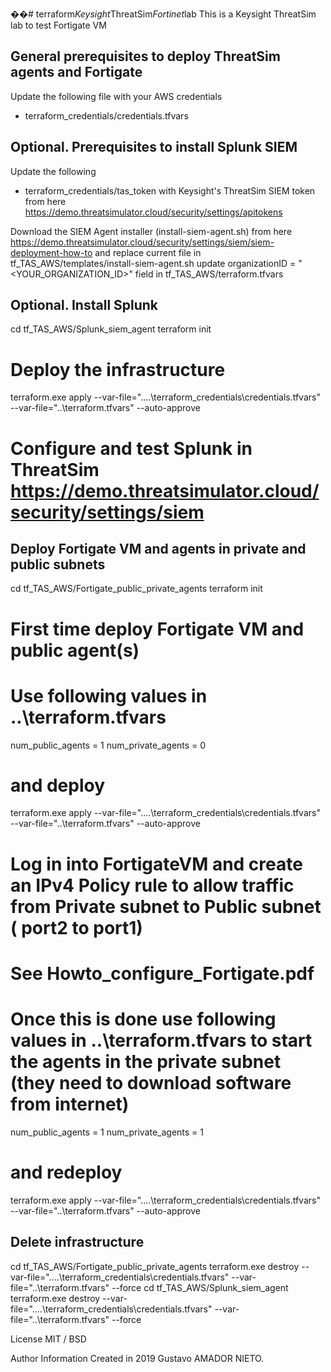 ��#   t e r r a f o r m _ K e y s i g h t _ T h r e a t S i m _ F o r t i n e t _ l a b  
 
This is a Keysight ThreatSim lab to test Fortigate VM


## General prerequisites to deploy ThreatSim agents and Fortigate
Update the following file with your AWS credentials
- terraform_credentials/credentials.tfvars

## Optional.  Prerequisites to install Splunk SIEM
Update the following
- terraform_credentials/tas_token
with Keysight's ThreatSim SIEM token from here https://demo.threatsimulator.cloud/security/settings/apitokens

Download the SIEM Agent installer (install-siem-agent.sh) from here
https://demo.threatsimulator.cloud/security/settings/siem/siem-deployment-how-to
and replace current file in tf_TAS_AWS/templates/install-siem-agent.sh
update organizationID = "<YOUR_ORGANIZATION_ID>" field in tf_TAS_AWS/terraform.tfvars

## Optional.  Install Splunk

cd tf_TAS_AWS/Splunk_siem_agent
terraform init

 # Deploy the infrastructure
terraform.exe apply --var-file="..\..\terraform_credentials\credentials.tfvars" --var-file="..\terraform.tfvars" --auto-approve
 # Configure and test Splunk in ThreatSim https://demo.threatsimulator.cloud/security/settings/siem

## Deploy Fortigate VM and  agents in private and public subnets

cd tf_TAS_AWS/Fortigate_public_private_agents
terraform init

 # First time deploy Fortigate VM and public agent(s)
 # Use following values in ..\terraform.tfvars
  num_public_agents = 1
  num_private_agents = 0
 # and deploy
   terraform.exe apply --var-file="..\..\terraform_credentials\credentials.tfvars" --var-file="..\terraform.tfvars" --auto-approve

 # Log in into FortigateVM and create an IPv4 Policy rule to allow traffic from Private subnet to Public subnet ( port2 to port1)
 # See Howto_configure_Fortigate.pdf
 # Once this is done use following values in ..\terraform.tfvars to start the agents in the private subnet (they need to download software from internet)
  num_public_agents = 1
  num_private_agents = 1
 # and redeploy
  terraform.exe apply --var-file="..\..\terraform_credentials\credentials.tfvars" --var-file="..\terraform.tfvars" --auto-approve

## Delete infrastructure
cd tf_TAS_AWS/Fortigate_public_private_agents
terraform.exe destroy --var-file="..\..\terraform_credentials\credentials.tfvars" --var-file="..\terraform.tfvars"  --force
cd tf_TAS_AWS/Splunk_siem_agent
terraform.exe destroy --var-file="..\..\terraform_credentials\credentials.tfvars" --var-file="..\terraform.tfvars"  --force


License
MIT / BSD

Author Information
Created in 2019 Gustavo AMADOR NIETO.
